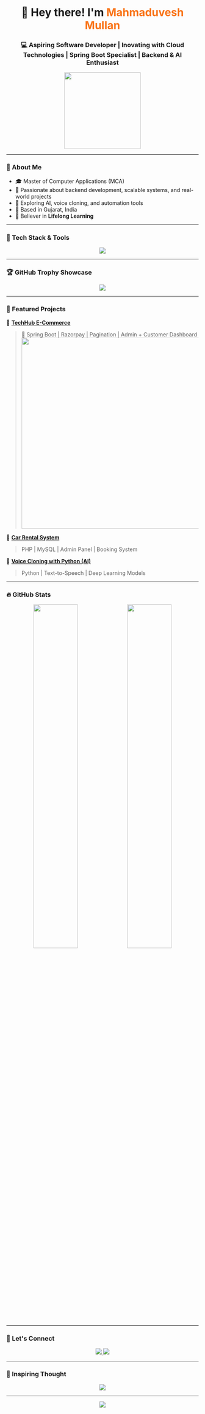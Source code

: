 <h1 align="center">👋 Hey there! I'm <span style="color:#f97316">Mahmaduvesh Mullan</span></h1>
<h3 align="center">💻 Aspiring Software Developer | Inovating with Cloud Technologies | Spring Boot Specialist | Backend & AI Enthusiast</h3>

<p align="center">
  <img src="https://media.giphy.com/media/26Ffgp0pFG3xpP1tg/giphy.gif" width="200" height="200"/>
</p>

---

### 🚀 About Me
- 🎓 Master of Computer Applications (MCA)
- 💼 Passionate about backend development, scalable systems, and real-world projects
- 🔬 Exploring AI, voice cloning, and automation tools
- 📍 Based in Gujarat, India
- 🧠 Believer in **Lifelong Learning**

---

### 🧰 Tech Stack & Tools

<p align="center">
  <img src="https://skillicons.dev/icons?i=java,spring,mysql,gcp,aws,hibernate,html,css,js,python,git,github,vscode,postman,firebase" />
</p>

---

### 🏆 GitHub Trophy Showcase

<p align="center">
  <img src="https://github-profile-trophy.vercel.app/?username=Uvesh77&theme=onestar&margin-w=10&no-frame=true" />
</p>

---

### 🌟 Featured Projects

🎯 [**TechHub E-Commerce**](https://github.com/Uvesh77/TechHub-Ecommerce)  
> 🛒 Spring Boot | Razorpay | Pagination | Admin + Customer Dashboard  
> <img src="https://user-images.githubusercontent.com/97314422/194719873-bf6a9e2a-ffde-4b9a-bdc9-6b155f93405d.gif" width="500" />

🚗 [**Car Rental System**](https://github.com/Uvesh77/Car-Rental-System)  
> PHP | MySQL | Admin Panel | Booking System

🧠 [**Voice Cloning with Python (AI)**](https://github.com/Uvesh77/Voice-Cloning-AI)  
> Python | Text-to-Speech | Deep Learning Models

---

### 🔥 GitHub Stats

<p align="center">
  <img width="48%" src="https://github-readme-stats.vercel.app/api?username=Uvesh77&show_icons=true&theme=tokyonight" />
  <img width="48%" src="https://github-readme-streak-stats.herokuapp.com/?user=Uvesh77&theme=tokyonight" />
</p>

---

### 🤝 Let's Connect

<p align="center">
  <a href="https://www.linkedin.com/in/uvesh-mullan-434161257">
    <img src="https://img.shields.io/badge/LinkedIn-blue?style=for-the-badge&logo=linkedin" />
  </a>
  <a href="mailto:uvesh.mullan01@gmail.com">
    <img src="https://img.shields.io/badge/Gmail-red?style=for-the-badge&logo=gmail&logoColor=white" />
  </a>
</p>

---

### 📜 Inspiring Thought
<p align="center">
  <img src="https://readme-quote.vercel.app/api?text=When%20the%20road%20ahead%20is%20hidden%20in%20mist%2C%20take%20one%20brave%20step%20%E2%80%94%20and%20another.%20The%20path%20will%20reveal%20itself%2C%20and%20you'll%20find%20your%20way%20to%20the%20place%20you%20were%20meant%20to%20reach.&center=true&theme=dark&font=Georgia" />
</p>

---

<p align="center">
  <img src="https://readme-typing-svg.herokuapp.com/?lines=Thanks+for+visiting+my+GitHub!;Keep+Coding+💻;Let’s+Build+Something+Amazing!&center=true&width=380&height=45">
</p>
